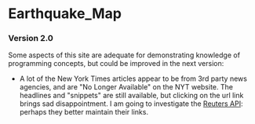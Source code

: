 # Earthquake_Map

### Version 2.0

Some aspects of this site are adequate for demonstrating knowledge of programming concepts, but could be improved in the next version:

* A lot of the New York Times articles appear to be from 3rd party news agencies, and are "No Longer Available" on the NYT website. The headlines and "snippets" are still available, but clicking on the url link brings sad disappointment. I am going to investigate the [Reuters API](https://newsapi.org/reuters-api): perhaps they better maintain their links.
